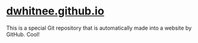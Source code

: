 <a href="dwhitnee.github.io">dwhitnee.github.io</a>
==================

This is a special Git repository that is automatically made into a website by GitHub.  Cool!
